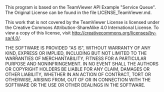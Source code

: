 This program is based on the TeamViewer API Example "Service Queue".
The Original License can be found in the file LICENSE_TeamViewer.md.

This work that is not covered by the TeamViewer License is licensed under the Creative Commons Attribution-ShareAlike 4.0 International License. To view a copy of this license, visit http://creativecommons.org/licenses/by-sa/4.0/.


THE SOFTWARE IS PROVIDED "AS IS", WITHOUT WARRANTY OF ANY KIND, EXPRESS OR
IMPLIED, INCLUDING BUT NOT LIMITED TO THE WARRANTIES OF MERCHANTABILITY,
FITNESS FOR A PARTICULAR PURPOSE AND NONINFRINGEMENT. IN NO EVENT SHALL THE
AUTHORS OR COPYRIGHT HOLDERS BE LIABLE FOR ANY CLAIM, DAMAGES OR OTHER
LIABILITY, WHETHER IN AN ACTION OF CONTRACT, TORT OR OTHERWISE, ARISING FROM,
OUT OF OR IN CONNECTION WITH THE SOFTWARE OR THE USE OR OTHER DEALINGS IN
THE SOFTWARE.
